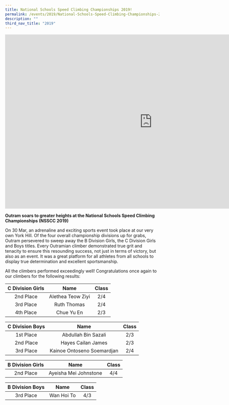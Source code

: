 ```yaml
---
title: National Schools Speed Climbing Championships 2019!
permalink: /events/2019/National-Schools-Speed-Climbing-Championships-2019/
description: ""
third_nav_title: "2019"
---
```

<iframe allowfullscreen="true" height="569" width="960" frameborder="0" src="https://docs.google.com/presentation/d/e/2PACX-1vTs157ws7IgjwnKFLX6H8U3F6ME9ZB5TgUMew1OzwZ82rlTSdLA6lI8ceJ9SyNsIrZB2iHan2vXV-ca/embed?start=false&amp;loop=false&amp;delayms=3000"></iframe>

**Outram soars to greater heights at the National Schools Speed Climbing Championships (NSSCC 2019)**  
  
On 30 Mar, an adrenaline and exciting sports event took place at our very own York Hill. Of the four overall championship divisions up for grabs, Outram persevered to sweep away the B Division Girls, the C Division Girls and Boys titles. Every Outramian climber demonstrated true grit and tenacity to ensure this resounding success, not just in terms of victory, but also as an event. It was a great platform for all athletes from all schools to display true determination and excellent sportsmanship.

All the climbers performed exceedingly well! Congratulations once again to our climbers for the following results:

| C Division Girls |        Name       | Class |
|:----------------:|:-----------------:|:-----:|
|     2nd Place    | Alethea Teow Ziyi |  2/4  |
|     3rd Place    |    Ruth Thomas    |  2/4  |
|     4th Place    |     Chue Yu En    |  2/3  |

| C Division Boys |            Name            | Class |
|:---------------:|:--------------------------:|:-----:|
|    1st Place    |     Abdullah Bin Sazali    |  2/3  |
|    2nd Place    |     Hayes Cailan James     |  2/3  |
|    3rd Place    | Kainoe Ontoseno Soemardjan |  2/4  |

| B Division Girls |          Name         | Class |
|:----------------:|:---------------------:|:-----:|
|     2nd Place    | Ayeisha Mei Johnstone |  4/4  |

| B Division Boys |    Name    | Class |
|:---------------:|:----------:|:-----:|
|    3rd Place    | Wan Hoi To |  4/3  |